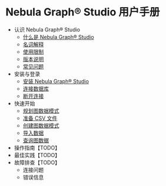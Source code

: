 # Nebula Graph&reg; Studio 用户手册

- 认识 Nebula Graph&reg; Studio
  - [什么是 Nebula Graph&reg; Studio](docs/about-studio/st-ug-what-is-graph-studio.md)
  - [名词解释](docs/about-studio/st-ug-terms.md)
  - [使用限制](docs/about-studio/st-ug-limitations.md)
  - [版本说明](docs/about-studio/st-ug-check-updates.md)
  - [常见问题](docs/about-studio/st-ug-faq.md)
- 安装与登录
  - [安装 Nebula Graph&reg; Studio](docs/install-configure/st-ug-install.md)
  - [连接数据库](docs/install-configure/st-ug-connect.md)
  - [断开连接](docs/install-configure/st-ug-reset-connection.md)
- 快速开始
  - [规划图数据模式](docs/quick-start/st-ug-plan-schema.md)
  - [准备 CSV 文件](docs/quick-start/st-ug-prepare-csv.md)
  - [创建图数据模式](docs/quick-start/st-ug-create-schema.md)
  - [导入数据](docs/quick-start/st-ug-import-data.md)
  - [查询图数据](docs/quick-start/st-ug-explore.md)
- 操作指南【TODO】
- 最佳实践【TODO】
- 故障排查【TODO】
  - 连接问题
  - 错误信息
